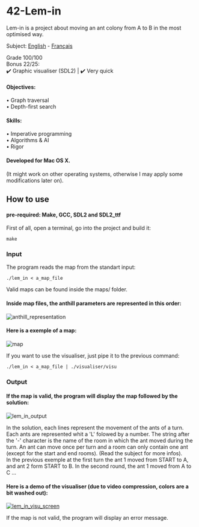 # 42-Lem-in
Lem-in is a project about moving an ant colony from A to B in the most optimised way.  

Subject: [English](https://github.com/ssfar/42-Subjects.pdf/blob/master/lem-in.en.pdf) - [Français](https://github.com/ssfar/42-Subjects.pdf/blob/master/lem-in.fr.pdf)

Grade 100/100  
Bonus 22/25:  
 :heavy_check_mark: Graphic visualiser (SDL2) | :heavy_check_mark: Very quick

#### Objectives:
• Graph traversal  
• Depth-first search

#### Skills:
• Imperative programming  
• Algorithms & AI  
• Rigor  

#### Developed for Mac OS X.  
(It might work on other operating systems, otherwise I may apply some modifications later on).  

## How to use

#### pre-required: Make, GCC, SDL2 and SDL2_ttf

First of all, open a terminal, go into the project and build it:   
```  
make
```
### Input

The program reads the map from the standart input: 
```
./lem_in < a_map_file
```
Valid maps can be found inside the maps/ folder.
#### Inside map files, the anthill parameters are represented in this order:
![anthill_representation](https://user-images.githubusercontent.com/45463065/86970673-0c97e300-c170-11ea-901c-e3b9292d86e3.png)  
#### Here is a exemple of a map:
![map](https://user-images.githubusercontent.com/45463065/86971327-461d1e00-c171-11ea-9414-09d787977ffa.png)  

If you want to use the visualiser, just pipe it to the previous command:
```
./lem_in < a_map_file | ./visualiser/visu
```  
### Output

#### If the map is valid, the program will display the map followed by the solution:
![lem_in_output](https://user-images.githubusercontent.com/45463065/86971332-474e4b00-c171-11ea-9a65-772554c5cd5a.png)

In the solution, each lines represent the movement of the ants of a turn.
Each ants are represented whit a 'L' folowed by a number.
The string after the '-' character is the name of the room in which the ant moved during the turn.
An ant can move once per turn and a room can only contain one ant (except for the start and end rooms).
(Read the subject for more infos).  
In the previous exemple at the first turn the ant 1 moved from START to A, and ant 2 form START to B.
In the second round, the ant 1 moved from A to C ...

#### Here is a demo of the visualiser (due to video compression, colors are a bit washed out):
[![lem_in_visu_screen](https://user-images.githubusercontent.com/45463065/86975363-774d1c80-c178-11ea-89db-98cdfbb90ebe.png)](https://www.youtube.com/watch?v=ONwSkZ5tPZk)

If the map is not valid, the program will display an error message.
